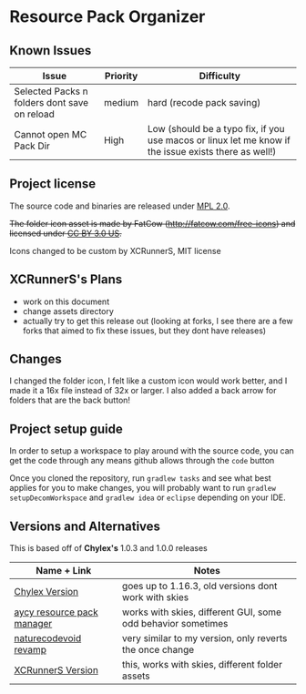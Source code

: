 # Resource Pack Organizer

## Known Issues

Issue | Priority | Difficulty
-|- | -
Selected Packs n folders dont save on reload | medium | hard (recode pack saving)
Cannot open MC Pack Dir | High | Low (should be a typo fix, if you use macos or linux let me know if the issue exists there as well!)

## Project license

The source code and binaries are released under [MPL 2.0](https://github.com/chylex/Resource-Pack-Organizer/blob/master/LICENSE).

~~The folder icon asset is made by FatCow (<http://fatcow.com/free-icons>) and licensed under [CC BY 3.0 US](https://creativecommons.org/licenses/by/3.0/us/legalcode).~~

Icons changed to be custom by XCRunnerS, MIT license

## XCRunnerS's Plans

- work on this document
- change assets directory
- actually try to get this release out (looking at forks, I see there are a few forks that aimed to fix these issues, but they dont have releases)

## Changes

I changed the folder icon, I felt like a custom icon would work better, and I made it a 16x file instead of 32x or larger. I also added a back arrow for folders that are the back button!

## Project setup guide

In order to setup a workspace to play around with the source code, you can get the code through any means github allows through the `code` button

Once you cloned the repository, run `gradlew tasks` and see what best applies for you to make changes, you will probably want to run `gradlew setupDecomWorkspace` and `gradlew idea` or `eclipse` depending on your IDE.

## Versions and Alternatives

This is based off of **Chylex's** 1.0.3 and 1.0.0 releases

Name + Link | Notes |
-|-
[Chylex Version](https://respacks.chylex.com) | goes up to 1.16.3, old versions dont work with skies
[aycy resource pack manager](https://youtu.be/OQZFWrrEcYM) | works with skies, different GUI, some odd behavior sometimes |
[naturecodevoid revamp](https://github.com/naturecodevoid/ResourcePackOrganizerRevamp) | very similar to my version, only reverts the once change
[XCRunnerS Version](https://github.com/XCRunnerS/ResourcePackOrganizer) | this, works with skies, different folder assets
